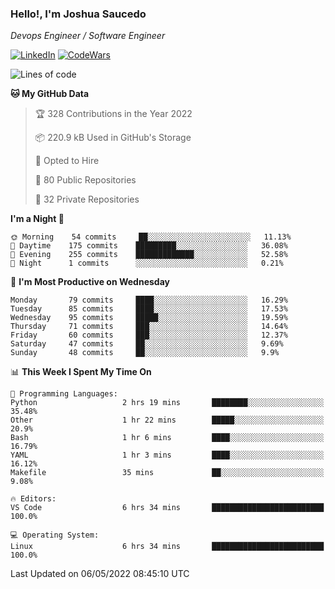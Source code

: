 ### Hello!, I'm Joshua Saucedo
*Devops Engineer / Software Engineer*  

[![LinkedIn](https://img.shields.io/badge/LinkedIn-0073b1?logo=linkedin&style=flat-square&logoColor=white)](https://www.linkedin.com/in/joshua-nathanael-saucedo-uriarte-bb0336169/)
[![CodeWars](https://www.codewars.com/users/joshuansu0897/badges/micro)](https://www.codewars.com/users/joshuansu0897)

<!--START_SECTION:waka-->
![Lines of code](https://img.shields.io/badge/From%20Hello%20World%20I%27ve%20Written-2%20Million%20lines%20of%20code-blue)

**🐱 My GitHub Data** 

> 🏆 328 Contributions in the Year 2022
 > 
> 📦 220.9 kB Used in GitHub's Storage 
 > 
> 💼 Opted to Hire
 > 
> 📜 80 Public Repositories 
 > 
> 🔑 32 Private Repositories  
 > 
**I'm a Night 🦉** 

```text
🌞 Morning    54 commits     ██░░░░░░░░░░░░░░░░░░░░░░░   11.13% 
🌆 Daytime    175 commits    █████████░░░░░░░░░░░░░░░░   36.08% 
🌃 Evening    255 commits    █████████████░░░░░░░░░░░░   52.58% 
🌙 Night      1 commits      ░░░░░░░░░░░░░░░░░░░░░░░░░   0.21%

```
📅 **I'm Most Productive on Wednesday** 

```text
Monday       79 commits     ████░░░░░░░░░░░░░░░░░░░░░   16.29% 
Tuesday      85 commits     ████░░░░░░░░░░░░░░░░░░░░░   17.53% 
Wednesday    95 commits     █████░░░░░░░░░░░░░░░░░░░░   19.59% 
Thursday     71 commits     ███░░░░░░░░░░░░░░░░░░░░░░   14.64% 
Friday       60 commits     ███░░░░░░░░░░░░░░░░░░░░░░   12.37% 
Saturday     47 commits     ██░░░░░░░░░░░░░░░░░░░░░░░   9.69% 
Sunday       48 commits     ██░░░░░░░░░░░░░░░░░░░░░░░   9.9%

```


📊 **This Week I Spent My Time On** 

```text
💬 Programming Languages: 
Python                   2 hrs 19 mins       ████████░░░░░░░░░░░░░░░░░   35.48% 
Other                    1 hr 22 mins        █████░░░░░░░░░░░░░░░░░░░░   20.9% 
Bash                     1 hr 6 mins         ████░░░░░░░░░░░░░░░░░░░░░   16.79% 
YAML                     1 hr 3 mins         ████░░░░░░░░░░░░░░░░░░░░░   16.12% 
Makefile                 35 mins             ██░░░░░░░░░░░░░░░░░░░░░░░   9.08%

🔥 Editors: 
VS Code                  6 hrs 34 mins       █████████████████████████   100.0%

💻 Operating System: 
Linux                    6 hrs 34 mins       █████████████████████████   100.0%

```


 Last Updated on 06/05/2022 08:45:10 UTC
<!--END_SECTION:waka-->
